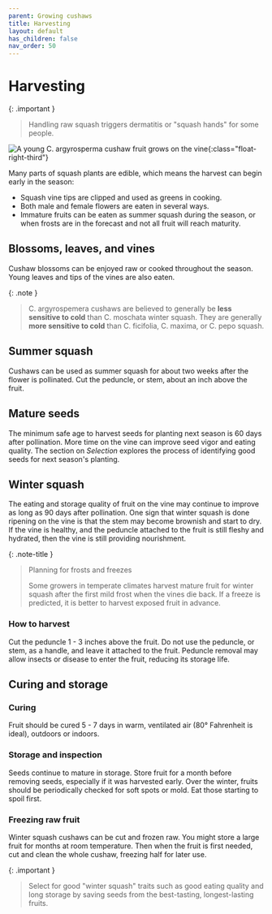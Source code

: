 ```yaml
---
parent: Growing cushaws
title: Harvesting
layout: default
has_children: false
nav_order: 50
---
```


# Harvesting

{: .important }
> Handling raw squash triggers dermatitis or "squash hands" for some people.

![A young C. argyrosperma cushaw fruit grows on the vine](../../assets/images/growing/immature-argyrosperma-fruit-200w.jpg "Sprawling young cushaw vine"){:class="float-right-third"}

Many parts of squash plants are edible, which means the harvest can begin early in the season:

- Squash vine tips are clipped and used as greens in cooking.
- Both male and female flowers are eaten in several ways.
- Immature fruits can be eaten as summer squash during the season, or when frosts are in the forecast and not all fruit will reach maturity.

## Blossoms, leaves, and vines
Cushaw blossoms can be enjoyed raw or cooked throughout the season. Young leaves and tips of the vines are also eaten.

{: .note }
> C. argyrospemera cushaws are believed to generally be **less sensitive to cold** than C. moschata winter squash. They are generally **more sensitive to cold** than C. ficifolia, C. maxima, or C. pepo squash.

## Summer squash

Cushaws can be used as summer squash for about two weeks after the flower is pollinated. Cut the peduncle, or stem, about an inch above the fruit.

## Mature seeds

The minimum safe age to harvest seeds for planting next season is 60 days after pollination. More time on the vine can improve seed vigor and eating quality. The section on _Selection_ explores the process of identifying good seeds for next season's planting.

## Winter squash

The eating and storage quality of fruit on the vine may continue to improve as long as 90 days after pollination. 
One sign that winter squash is done ripening on the vine is that the stem may become brownish and start to dry. If the vine is healthy, and the peduncle attached to the fruit is still fleshy and hydrated, then the vine is still providing nourishment.

{: .note-title }
> Planning for frosts and freezes
>
> Some growers in temperate climates harvest mature fruit for winter squash after the first mild frost when the vines die back. If a freeze is predicted, it is better to harvest exposed fruit in advance.

### How to harvest

Cut the peduncle 1 - 3 inches above the fruit. Do not use the peduncle, or stem, as a handle, and leave it attached to the fruit. Peduncle removal may allow insects or disease to enter the fruit, reducing its storage life.

## Curing and storage

### Curing

Fruit should be cured 5 - 7 days in warm, ventilated air (80° Fahrenheit is ideal), outdoors or indoors.

### Storage and inspection

Seeds continue to mature in storage. Store fruit for a month before removing seeds, especially if it was harvested early. Over the winter, fruits should be periodically checked for soft spots or mold. Eat those starting to spoil first. 

### Freezing raw fruit

Winter squash cushaws can be cut and frozen raw. You might store a large fruit for months at room temperature. Then when the fruit is first needed, cut and clean the whole cushaw, freezing half for later use.

{: .important }
>Select for good "winter squash" traits such as good eating quality and long storage by saving seeds from the best-tasting, longest-lasting fruits.
